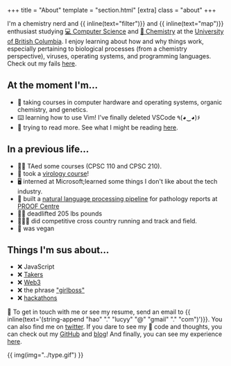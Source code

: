 +++
title = "About"
template = "section.html"
[extra]
class = "about"
+++

I'm a chemistry nerd and {{ inline(text="filter")}} and {{ inline(text="map")}} enthusiast studying [💻 Computer Science](https://www.cs.ubc.ca/) and [🧪 Chemistry](https://www.chem.ubc.ca/) at the [University of British Columbia](https://www.ubc.ca/). I enjoy learning about how and why things work, especially pertaining to biological processes (from a chemistry perspective), viruses, operating systems, and programming languages. Check out my fails [here](@/failures/_index.md).

## At the moment I'm...
- 🎒 taking courses in computer hardware and operating systems, organic chemistry, and genetics.
- ⌨️  learning how to use Vim! I've finally deleted VSCode	٩(◕‿◕)۶
- 📄 trying to read more. See what I might be reading [here](https://curius.app/lucy2).

## In a previous life...
- 👋🏻 TAed some courses (CPSC 110 and CPSC 210).
- 🦠 took a [virology course](/school/micb306)!
- 🖥️ interned at Microsoft;learned some things I don't like about the tech industry.
- 🏥 built a [natural language processing pipeline](https://www.medrxiv.org/content/10.1101/2021.05.04.21256134v1) for pathology reports at [PROOF Centre](https://www.proofcentre.ca/)
- 🏋️‍♀️ deadlifted 205 lbs pounds
- 🏃🏻‍♀ did competitive cross country running and track and field.
- 🥕 was vegan

## Things I'm sus about...
- ❌ JavaScript
- ❌ [Takers](https://www.ted.com/talks/adam_grant_are_you_a_giver_or_a_taker)
- ❌ [Web3](https://curius.app/lucy2/blockchain)
- ❌ the phrase ["girlboss"](https://www.refinery29.com/en-gb/2020/01/9044921/girlboss-culture-women-work)
- ❌ [hackathons](/blog/hackathons)

💖 To get in touch with me or see my resume, send an email to {{ inline(text='(string-append "hao" "." "lucyy" "@" "gmail" "." "com")')}}. You can also find me on [twitter](https://twitter.com/hoalycu). If you dare to see my 🍝 code and thoughts, you can check out my [GitHub](https://github.com/lhao03) and [blog](/blog)! And finally, you can see my experience [here](/experience).

{{ img(img="../type.gif") }}
